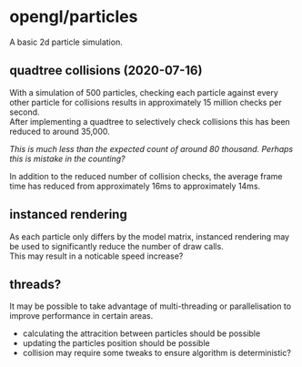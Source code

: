 # opengl/particles
A basic 2d particle simulation.

## quadtree collisions (2020-07-16)
With a simulation of 500 particles, checking each particle against every other
particle for collisions results in approximately 15 million checks per second.  
After implementing a quadtree to selectively check collisions this has been
reduced to around 35,000.

*This is much less than the expected count of around 80 thousand. Perhaps this
is mistake in the counting?*

In addition to the reduced number of collision checks, the average frame time
has reduced from approximately 16ms to approximately 14ms.  

## instanced rendering
As each particle only differs by the model matrix, instanced rendering may be
used to significantly reduce the number of draw calls.  
This may result in a noticable speed increase?

## threads?
It may be possible to take advantage of multi-threading or parallelisation to
improve performance in certain areas.  
- calculating the attracition between particles should be possible
- updating the particles position should be possible
- collision may require some tweaks to ensure algorithm is deterministic?
